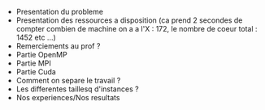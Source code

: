- Presentation du probleme
- Presentation des ressources a disposition (ca prend 2 secondes de compter combien de machine on a a l'X : 172, le nombre de coeur total : 1452 etc ...)
- Remerciements au prof ?
- Partie OpenMP
- Partie MPI
- Partie Cuda
- Comment on separe le travail ?
- Les differentes taillesq d'instances ?
- Nos experiences/Nos resultats